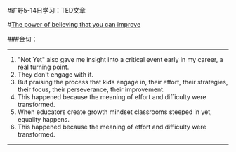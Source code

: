 #旷野5-14日学习：TED文章

#[The power of believing that you can improve](https://www.ted.com/talks/carol_dweck_the_power_of_believing_that_you_can_improve)

###金句：

----------


1. "Not Yet" also gave me insight into a critical event early in my career, a real turning point. 
1. They don't engage with it. 
1. But praising the process that kids engage in, their effort, their strategies, their focus, their perseverance, their improvement. 
1. This happened because the meaning of effort and difficulty were transformed.
1. When educators create growth mindset classrooms steeped in yet, equality happens. 
1. This happened because the meaning of effort and difficulty were transformed. 

----------





